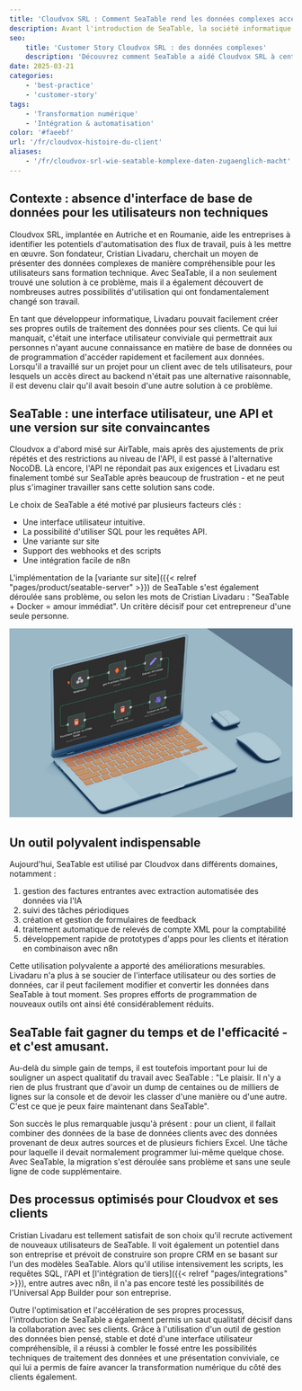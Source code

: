 ```yaml
---
title: 'Cloudvox SRL : Comment SeaTable rend les données complexes accessibles'
description: Avant l'introduction de SeaTable, la société informatique Cloudvox SRL utilisait Excel et plusieurs autres systèmes. Il s'est avéré qu'il manquait un point central pour la collecte des données - un endroit où les données peuvent être non seulement stockées, mais aussi rendues accessibles à d'autres, tout en servant de backend pour des outils personnalisés'
seo:
    title: 'Customer Story Cloudvox SRL : des données complexes'
    description: 'Découvrez comment SeaTable a aidé Cloudvox SRL à centraliser le stockage des données et à accélérer le travail collaboratif.'
date: 2025-03-21
categories:
    - 'best-practice'
    - 'customer-story'
tags:
    - 'Transformation numérique'
    - 'Intégration & automatisation'
color: '#faeebf'
url: '/fr/cloudvox-histoire-du-client'
aliases:
    - '/fr/cloudvox-srl-wie-seatable-komplexe-daten-zugaenglich-macht'
---
```


## Contexte : absence d'interface de base de données pour les utilisateurs non techniques

Cloudvox SRL, implantée en Autriche et en Roumanie, aide les entreprises à identifier les potentiels d'automatisation des flux de travail, puis à les mettre en œuvre. Son fondateur, Cristian Livadaru, cherchait un moyen de présenter des données complexes de manière compréhensible pour les utilisateurs sans formation technique. Avec SeaTable, il a non seulement trouvé une solution à ce problème, mais il a également découvert de nombreuses autres possibilités d'utilisation qui ont fondamentalement changé son travail.

En tant que développeur informatique, Livadaru pouvait facilement créer ses propres outils de traitement des données pour ses clients. Ce qui lui manquait, c'était une interface utilisateur conviviale qui permettrait aux personnes n'ayant aucune connaissance en matière de base de données ou de programmation d'accéder rapidement et facilement aux données. Lorsqu'il a travaillé sur un projet pour un client avec de tels utilisateurs, pour lesquels un accès direct au backend n'était pas une alternative raisonnable, il est devenu clair qu'il avait besoin d'une autre solution à ce problème.

## SeaTable : une interface utilisateur, une API et une version sur site convaincantes

Cloudvox a d'abord misé sur AirTable, mais après des ajustements de prix répétés et des restrictions au niveau de l'API, il est passé à l'alternative NocoDB. Là encore, l'API ne répondait pas aux exigences et Livadaru est finalement tombé sur SeaTable après beaucoup de frustration - et ne peut plus s'imaginer travailler sans cette solution sans code.

Le choix de SeaTable a été motivé par plusieurs facteurs clés :

- Une interface utilisateur intuitive.
- La possibilité d'utiliser SQL pour les requêtes API.
- Une variante sur site
- Support des webhooks et des scripts
- Une intégration facile de n8n

L'implémentation de la [variante sur site]({{< relref "pages/product/seatable-server" >}}) de SeaTable s'est également déroulée sans problème, ou selon les mots de Cristian Livadaru : "SeaTable + Docker = amour immédiat". Un critère décisif pour cet entrepreneur d'une seule personne.

![Taplet avec graphique](Cloudvox_n8n-Integration.jpg)

## Un outil polyvalent indispensable

Aujourd'hui, SeaTable est utilisé par Cloudvox dans différents domaines, notamment :

1. gestion des factures entrantes avec extraction automatisée des données via l'IA
1. suivi des tâches périodiques
1. création et gestion de formulaires de feedback
1. traitement automatique de relevés de compte XML pour la comptabilité
1. développement rapide de prototypes d'apps pour les clients et itération en combinaison avec n8n

Cette utilisation polyvalente a apporté des améliorations mesurables. Livadaru n'a plus à se soucier de l'interface utilisateur ou des sorties de données, car il peut facilement modifier et convertir les données dans SeaTable à tout moment. Ses propres efforts de programmation de nouveaux outils ont ainsi été considérablement réduits.

## SeaTable fait gagner du temps et de l'efficacité - et c'est amusant.

Au-delà du simple gain de temps, il est toutefois important pour lui de souligner un aspect qualitatif du travail avec SeaTable : "Le plaisir. Il n'y a rien de plus frustrant que d'avoir un dump de centaines ou de milliers de lignes sur la console et de devoir les classer d'une manière ou d'une autre. C'est ce que je peux faire maintenant dans SeaTable".

Son succès le plus remarquable jusqu'à présent : pour un client, il fallait combiner des données de la base de données clients avec des données provenant de deux autres sources et de plusieurs fichiers Excel. Une tâche pour laquelle il devait normalement programmer lui-même quelque chose. Avec SeaTable, la migration s'est déroulée sans problème et sans une seule ligne de code supplémentaire.

## Des processus optimisés pour Cloudvox et ses clients

Cristian Livadaru est tellement satisfait de son choix qu'il recrute activement de nouveaux utilisateurs de SeaTable. Il voit également un potentiel dans son entreprise et prévoit de construire son propre CRM en se basant sur l'un des modèles SeaTable. Alors qu'il utilise intensivement les scripts, les requêtes SQL, l'API et [l'intégration de tiers]({{< relref "pages/integrations" >}}), entre autres avec n8n, il n'a pas encore testé les possibilités de l'Universal App Builder pour son entreprise.

Outre l'optimisation et l'accélération de ses propres processus, l'introduction de SeaTable a également permis un saut qualitatif décisif dans la collaboration avec ses clients. Grâce à l'utilisation d'un outil de gestion des données bien pensé, stable et doté d'une interface utilisateur compréhensible, il a réussi à combler le fossé entre les possibilités techniques de traitement des données et une présentation conviviale, ce qui lui a permis de faire avancer la transformation numérique du côté des clients également.

